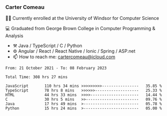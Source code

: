 ### Carter Comeau

🙋‍♂️ Currently enrolled at the University of Windsor for Computer Science

💻 Graduated from George Brown College in Computer Programming & Analysis

- ⚒️ Java / TypeScript / C / Python
- ⚙️ Angular / React / React Native / Ionic / Spring / ASP.net
- 📫 How to reach me: cartercomeau@icloud.com

<!--START_SECTION:waka-->

```text
From: 21 October 2021 - To: 08 February 2023

Total Time: 308 hrs 27 mins

JavaScript       110 hrs 34 mins >>>>>>>>>----------------   35.85 %
TypeScript       78 hrs 8 mins   >>>>>>-------------------   25.33 %
HTML             44 hrs 33 mins  >>>>---------------------   14.44 %
C                30 hrs 5 mins   >>-----------------------   09.76 %
Java             17 hrs 49 mins  >------------------------   05.78 %
Python           15 hrs 24 mins  >------------------------   05.00 %
```

<!--END_SECTION:waka-->
